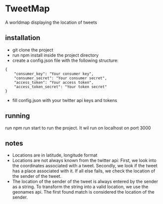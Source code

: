 # TweetMap

A worldmap displaying the location of tweets

## installation
* git clone the project
* run npm install inside the project directory
* create a config.json file with the following structure:
```
{
    "consumer_key": "Your consumer key",
    "consumer_secret": "Your consumer secret",
    "access_token": "Your access token",
    "access_token_secret": "Your token secret"
}
```
* fill config.json with your twitter api keys and tokens

## running
run npm run start to run the project. It wil run on localhost on port 3000

## notes
* Locations are in latitude, longitude format
* Locations are not always known from the twitter api: First, we look into the coordinates associated with a tweet. Secondly, we look if the tweet has a place associated with it. If all else fails, we check the location of the sender of the tweet.
* The location of the sender of the tweet is always entered by the sender as a string. To transform the string into a valid location, we use the geonames api. The first found match is considered the location of the sender.
